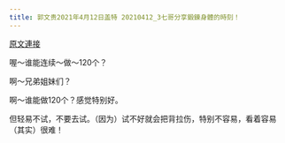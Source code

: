 ```yaml
---
title: 郭文贵2021年4月12日盖特 20210412_3七哥分享鍛鍊身體的時刻！
---
```


[原文連接](https://gnews.org/ThreadView/53480582)

喔～谁能连续～做～120个？


啊～兄弟姐妹们？


啊～谁能做120个？感觉特别好。


但轻易不试，不要去试。（因为）试不好就会把背拉伤，特别不容易，看着容易（其实）很难！
